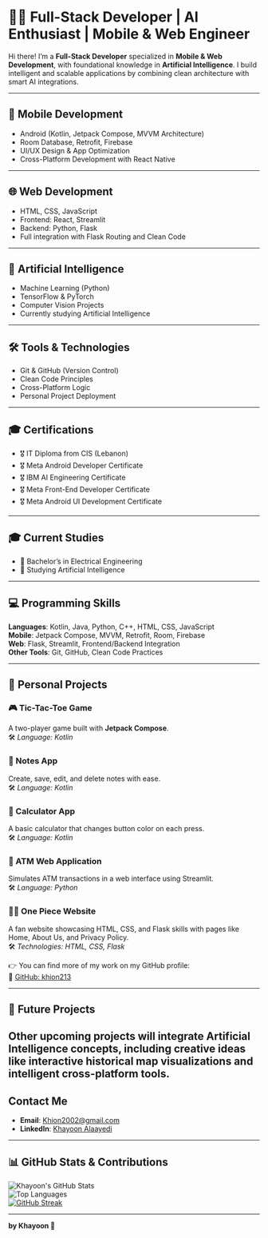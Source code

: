 
# 👨‍💻 Full-Stack Developer | AI Enthusiast | Mobile & Web Engineer

Hi there! I’m a **Full-Stack Developer** specialized in **Mobile & Web Development**, with foundational knowledge in **Artificial Intelligence**. I build intelligent and scalable applications by combining clean architecture with smart AI integrations.

---

## 📱 Mobile Development
- Android (Kotlin, Jetpack Compose, MVVM Architecture)
- Room Database, Retrofit, Firebase
- UI/UX Design & App Optimization
- Cross-Platform Development with React Native

---

## 🌐 Web Development
- HTML, CSS, JavaScript
- Frontend: React, Streamlit
- Backend: Python, Flask
- Full integration with Flask Routing and Clean Code

---

## 🧠 Artificial Intelligence
- Machine Learning (Python)
- TensorFlow & PyTorch
- Computer Vision Projects
- Currently studying Artificial Intelligence

---

## 🛠️ Tools & Technologies
- Git & GitHub (Version Control)
- Clean Code Principles
- Cross-Platform Logic
- Personal Project Deployment

---

## 🎓 Certifications
- 🎖 IT Diploma from CIS (Lebanon)
- 🎖 Meta Android Developer Certificate
- 🎖 IBM AI Engineering Certificate
- 🎖 Meta Front-End Developer Certificate
- 🎖 Meta Android UI Development Certificate

---

## 🎓 Current Studies
- 📘 Bachelor’s in Electrical Engineering
- 🤖 Studying Artificial Intelligence

---

## 💻 Programming Skills
**Languages**: Kotlin, Java, Python, C++, HTML, CSS, JavaScript  
**Mobile**: Jetpack Compose, MVVM, Retrofit, Room, Firebase  
**Web**: Flask, Streamlit, Frontend/Backend Integration  
**Other Tools**: Git, GitHub, Clean Code Practices

---

## 🚀 Personal Projects

### 🎮 Tic-Tac-Toe Game
A two-player game built with **Jetpack Compose**.  
🛠 *Language: Kotlin*

### 📝 Notes App
Create, save, edit, and delete notes with ease.  
🛠 *Language: Kotlin*

### 🧮 Calculator App
A basic calculator that changes button color on each press.  
🛠 *Language: Kotlin*

### 🏧 ATM Web Application
Simulates ATM transactions in a web interface using Streamlit.  
🛠 *Language: Python*

### 🏴‍☠️ One Piece Website
A fan website showcasing HTML, CSS, and Flask skills with pages like Home, About Us, and Privacy Policy.  
🛠 *Technologies: HTML, CSS, Flask*

👉 You can find more of my work on my GitHub profile:  
🔗 [GitHub: khion213](https://github.com/khion213)

---

## 🧪 Future Projects
Other upcoming projects will integrate Artificial Intelligence concepts, including creative ideas like interactive historical map visualizations and intelligent cross-platform tools.
---

## Contact Me

- **Email**: Khion2002@gmail.com  
- **LinkedIn**: [Khayoon Alaayedi](https://www.linkedin.com/in/khayoon-a-6ab9482a3?utm_source=share&utm_campaign=share_via&utm_content=profile&utm_medium=android_app)

---


## 📊 GitHub Stats & Contributions

![Khayoon's GitHub Stats](https://github-readme-stats.vercel.app/api?username=khion213&show_icons=true&theme=tokyonight)  
![Top Languages](https://github-readme-stats.vercel.app/api/top-langs/?username=khion213&layout=compact&theme=tokyonight)  
[![GitHub Streak](https://streak-stats.demolab.com/?user=khion213&theme=tokyonight)](https://git.io/streak-stats)

---

**by Khayoon 🗿**
